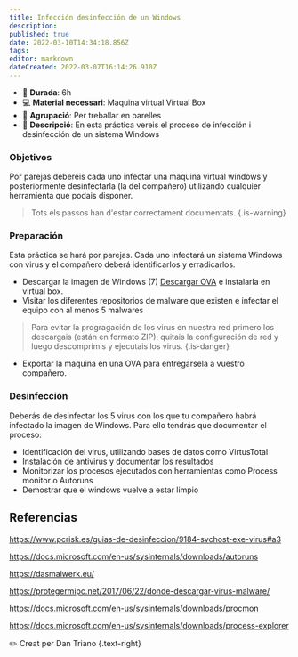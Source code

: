 ```yaml
---
title: Infección desinfección de un Windows
description: 
published: true
date: 2022-03-10T14:34:18.856Z
tags: 
editor: markdown
dateCreated: 2022-03-07T16:14:26.910Z
---
```




- :calendar: **Durada**: 6h
- :computer: **Material necessari**: Maquina virtual Virtual Box
- :busts_in_silhouette: **Agrupació**: Per treballar en parelles
- :notebook_with_decorative_cover: **Descripció**: En esta práctica vereis el proceso de infección i desinfección de un sistema Windows

### Objetivos
Por parejas deberéis cada uno infectar una maquina virtual windows y posteriormente desinfectarla (la del compañero) utilizando cualquier herramienta que podais disponer.

> Tots els passos han d'estar correctament documentats.
> {.is-warning}


### Preparación
Esta práctica se hará por parejas. Cada uno infectará un sistema Windows con virus y el compañero deberá identificarlos y erradicarlos.

- Descargar la imagen de Windows (7) [Descargar OVA](https://drive.google.com/file/d/1svSMv5v-Ako86Rq-h4n19dwtY19jQF8b/view?usp=sharing) e instalarla en virtual box. 
- Visitar los diferentes repositorios de malware que existen e infectar el equipo con al menos 5 malwares

> Para evitar la progragación de los virus en nuestra red primero los descargais (están en formato ZIP), quitais la configuración de red y luego descomprimis y ejecutais los virus.
{.is-danger}

- Exportar la maquina en una OVA para entregarsela a vuestro compañero.

### Desinfección
Deberás de desinfectar los 5 virus con los que tu compañero habrá infectado la imagen de Windows. Para ello tendrás que documentar el proceso:
- Identificación del virus, utilizando bases de datos como VirtusTotal
- Instalación de antivirus y documentar los resultados
- Monitorizar los procesos ejecutados con herramientas como Process monitor o Autoruns
- Demostrar que el windows vuelve a estar limpio

## Referencias

https://www.pcrisk.es/guias-de-desinfeccion/9184-svchost-exe-virus#a3

https://docs.microsoft.com/en-us/sysinternals/downloads/autoruns

https://dasmalwerk.eu/

https://protegermipc.net/2017/06/22/donde-descargar-virus-malware/

https://docs.microsoft.com/en-us/sysinternals/downloads/procmon

https://docs.microsoft.com/en-us/sysinternals/downloads/process-explorer

:pencil2: Creat per Dan Triano {.text-right}